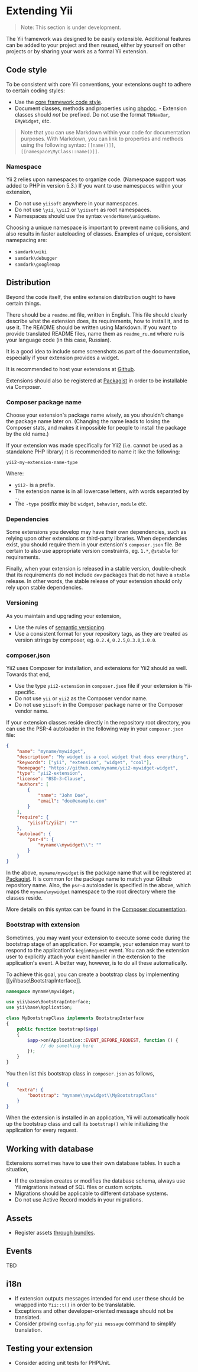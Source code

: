 Extending Yii
=============

> Note: This section is under development.

The Yii framework was designed to be easily extensible. Additional features can be added to your project and then reused, either by yourself on other projects or by sharing your work as a formal Yii extension.

Code style
----------

To be consistent with core Yii conventions, your extensions ought to adhere to certain coding styles:

- Use the [core framework code style](https://github.com/yiisoft/yii2/wiki/Core-framework-code-style).
- Document classes, methods and properties using [phpdoc](http://www.phpdoc.org/). - Extension classes should *not* be prefixed. Do not use the format `TbNavBar`, `EMyWidget`, etc.

> Note that you can use Markdown within your code for documentation purposes. With Markdown, you can link to properties and methods using the following syntax: `[[name()]]`, `[[namespace\MyClass::name()]]`.

### Namespace

Yii 2 relies upon namespaces to organize code. (Namespace support was added to PHP in version 5.3.) If you want to use namespaces within your extension,

- Do not use `yiisoft` anywhere in your namespaces.
- Do not use `\yii`, `\yii2` or `\yiisoft` as root namespaces.
- Namespaces should use the syntax `vendorName\uniqueName`.

Choosing a unique namespace is important to prevent name collisions, and also results in faster autoloading of classes. Examples of unique, consistent namepacing are:

- `samdark\wiki`
- `samdark\debugger`
- `samdark\googlemap`

Distribution
------------

Beyond the code itself, the entire extension distribution ought to have certain things.

There should be a `readme.md` file, written in English. This file should clearly describe what the extension does, its requirements, how to install it, 
  and to use it. The README should be written using Markdown. If you want to provide translated README files, name them as `readme_ru.md`
  where `ru` is your language code (in this case, Russian). 
  
  It is a good idea to include some screenshots as part of the documentation, especially if your extension provides a widget. 
  
It is recommended to host your extensions at [Github](https://github.com).

Extensions should also be registered at [Packagist](https://packagist.org) in order to be installable via Composer. 

### Composer package name

Choose your extension's package name wisely, as you shouldn't change the package name later on. (Changing the name leads to losing the Composer stats, and makes it impossible for people  to install the package by the old name.) 

If your extension was made specifically for Yii2 (i.e. cannot be used as a standalone PHP library) it is recommended to
name it like the following:

```
yii2-my-extension-name-type
```

Where: 

- `yii2-` is a prefix.
- The extension name is in all lowercase letters, with words separated by `-`.
- The `-type` postfix may be `widget`, `behavior`, `module` etc.

### Dependencies

Some extensions you develop may have their own dependencies, such as relying upon other extensions or third-party libraries. When dependencies exist, you should require them in your extension's `composer.json` file. Be certain to also use appropriate version constraints, eg. `1.*`, `@stable` for requirements.

Finally, when your extension is released in a stable version, double-check that its requirements do not include `dev` packages that do not have a `stable` release. In other words, the stable release of your extension should only rely upon stable dependencies.

### Versioning

As you maintain and upgrading your extension, 

- Use the rules of [semantic versioning](http://semver.org).
- Use a consistent format for your repository tags, as they are treated as version strings by composer, eg. `0.2.4`,
  `0.2.5`,`0.3.0`,`1.0.0`.

### composer.json

Yii2 uses Composer for installation, and extensions for Yii2 should as well. Towards that end, 

- Use the type `yii2-extension` in `composer.json` file if your extension is Yii-specific.
- Do not use `yii` or `yii2` as the Composer vendor name.
- Do not use `yiisoft` in the Composer package name or the Composer vendor name.

If your extension classes reside directly in the repository root directory, you can use the PSR-4 autoloader in the following way in your `composer.json` file:

```json
{
    "name": "myname/mywidget",
    "description": "My widget is a cool widget that does everything",
    "keywords": ["yii", "extension", "widget", "cool"],
    "homepage": "https://github.com/myname/yii2-mywidget-widget",
    "type": "yii2-extension",
    "license": "BSD-3-Clause",
    "authors": [
        {
            "name": "John Doe",
            "email": "doe@example.com"
        }
    ],
    "require": {
        "yiisoft/yii2": "*"
    },
    "autoload": {
        "psr-4": {
            "myname\\mywidget\\": ""
        }
    }
}
```

In the above, `myname/mywidget` is the package name that will be registered
at [Packagist](https://packagist.org). It is common for the package name to match your Github repository name.
Also, the `psr-4` autoloader is specified in the above, which maps the `myname\mywidget` namespace to the root directory where the classes reside.

More details on this syntax can be found in the [Composer documentation](http://getcomposer.org/doc/04-schema.md#autoload).


### Bootstrap with extension

Sometimes, you may want your extension to execute some code during the bootstrap stage of an application.
For example, your extension may want to respond to the application's `beginRequest` event. You can ask the extension user
to explicitly attach your event handler in the extension to the application's event. A better way, however, is to
do all these automatically.

To achieve this goal, you can create a bootstrap class by implementing [[yii\base\BootstrapInterface]].

```php
namespace myname\mywidget;

use yii\base\BootstrapInterface;
use yii\base\Application;

class MyBootstrapClass implements BootstrapInterface
{
    public function bootstrap($app)
    {
        $app->on(Application::EVENT_BEFORE_REQUEST, function () {
             // do something here
        });
    }
}
```

You then list this bootstrap class in `composer.json` as follows,

```json
{
    "extra": {
        "bootstrap": "myname\\mywidget\\MyBootstrapClass"
    }
}
```

When the extension is installed in an application, Yii will automatically hook up the bootstrap class
and call its `bootstrap()` while initializing the application for every request.


Working with database
---------------------

Extensions sometimes have to use their own database tables. In such a situation,

- If the extension creates or modifies the database schema, always use Yii migrations instead of SQL files or custom scripts.
- Migrations should be applicable to different database systems.
- Do not use Active Record models in your migrations.

Assets
------

- Register assets [through bundles](assets.md).

Events
------

TBD

i18n
----

- If extension outputs messages intended for end user these should be wrapped into `Yii::t()` in order to be translatable.
- Exceptions and other developer-oriented message should not be translated.
- Consider proving `config.php` for `yii message` command to simplify translation.

Testing your extension
----------------------

- Consider adding unit tests for PHPUnit.
